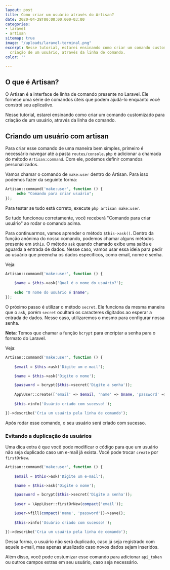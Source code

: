 ```yaml
---
layout: post
title: Como criar um usuário através do Artisan?
date: 2020-04-28T00:00:00.000-03:00
categories:
- laravel
- artisan
sitemap: true
image: "/uploads/laravel-terminal.png"
excerpt: Nesse tutorial, estarei ensinando como criar um comando customizado para
  criação de um usuário, através da linha de comando.
color: ''

---
```

## O que é Artisan?

O Artisan é a interface de linha de comando presente no Laravel. Ele fornece uma série de comandos úteis que podem ajudá-lo enquanto você constrói seu aplicativo.

Nesse tutorial, estarei ensinando como criar um comando customizado para criação de um usuário, através da linha de comando.

## Criando um usuário com artisan

Para criar esse comando de uma maneira bem simples, primeiro é necessário navegar até a pasta `routes/console.php` e adicionar a chamada do método `Artisan:command`. Com ele, podemos definir comandos personalizados.

Vamos chamar o comando de `make:user` dentro do Artisan. Para isso podemos fazer da seguinte forma:

```php
Artisan::command('make:user', function () {
     echo "Comando para criar usuário";
});
```

Para testar se tudo está correto, execute `php artisan make:user`.

Se tudo funcionou corretamente, você receberá "Comando para criar usuário" ao rodar o comando acima.

Para continuarmos, vamos aprender o método `$this->ask()`. Dentro da função anônima do nosso comando, podemos chamar alguns métodos presente em `$this`. O método `ask` quando chamado exibe uma saída e aguarda a entrada de dados. Nesse caso, vamos usar essa ideia para pedir ao usuário que preencha os dados específicos, como email, nome e senha.

Veja:

```php
Artisan::command('make:user', function () {
    
    $name = $this->ask('Qual é o nome do usuário?');
    
    echo "O nome do usuário é $name";
});
```

O próximo passo é utilizar o método `secret`. Ele funciona da mesma maneira que o `ask`, porém `secret` ocultará os caracteres digitados ao esperar a entrada de dados. Nesse caso, utilizaremos o mesmo para configurar nossa senha.

**Nota**: Temos que chamar a função `bcrypt` para encriptar a senha para o formato do Laravel.

Veja:

```php
Artisan::command('make:user', function () {
    
    $email = $this->ask('Digite um e-mail');

    $name = $this->ask('Digite o nome');

    $password = bcrypt($this->secret('Digite a senha'));
    
    App\User::create(['email' => $email, 'name' => $name, 'password' => $password]);
    
    $this->info('Usuário criado com sucesso!');

})->describe('Cria um usuário pela linha de comando');
```

Após rodar esse comando, o seu usuário será criado com sucesso.

### Evitando a duplicação de usuários

Uma dica extra é que você pode modificar o código para que um usuário não seja duplicado caso um e-mail já exista. Você pode trocar `create` por `firstOrNew`.

```php
Artisan::command('make:user', function () {
    
    $email = $this->ask('Digite um e-mail');

    $name = $this->ask('Digite o nome');

    $password = bcrypt($this->secret('Digite a senha'));
    
    $user = \App\User::firstOrNew(compact('email'));

    $user->fill(compact('name', 'password'))->save();
    
    $this->info('Usuário criado com sucesso!');

})->describe('Cria um usuário pela linha de comando');
```

Dessa forma, o usuário não será duplicado, caso já seja registrado com aquele e-mail, mas apenas atualizado caso novos dados sejam inseridos.

Além disso, você pode costumizar esse comando para adicionar `api_token` ou outros campos extras em seu usuário, caso seja necessário.